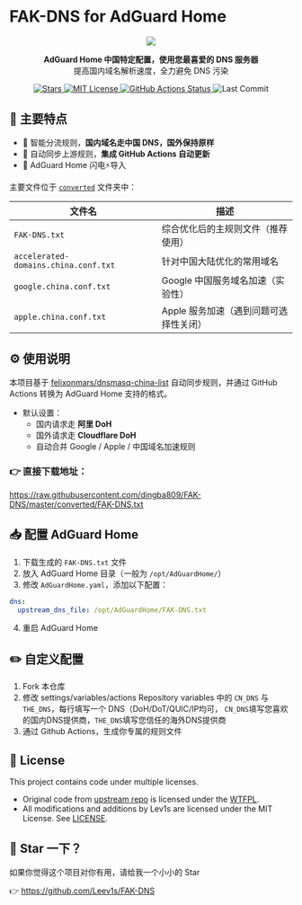 # FAK-DNS for AdGuard Home

<p align="center">
  <img src="https://s2.loli.net/2024/01/04/N4QkHzlaSCIDbrt.jpg">
</p>

<p align="center">
  <b>AdGuard Home 中国特定配置，使用您最喜爱的 DNS 服务器</b><br>
  提高国内域名解析速度，全力避免 DNS 污染
</p>

<p align="center">
  <a href="https://github.com/Leev1s/FAK-DNS/stargazers">
    <img src="https://img.shields.io/github/stars/Leev1s/FAK-DNS?style=social" alt="Stars" />
  </a>
  <a href="https://github.com/Leev1s/FAK-DNS/blob/master/LICENSE">
    <img src="https://img.shields.io/github/license/Leev1s/FAK-DNS?color=blue" alt="MIT License"/>
  </a>
  <a href="https://github.com/Leev1s/FAK-DNS/actions">
    <img src="https://github.com/Leev1s/FAK-DNS/actions/workflows/convert.yml/badge.svg" alt="GitHub Actions Status"/>
  </a>
  <img src="https://img.shields.io/github/last-commit/Leev1s/FAK-DNS" alt="Last Commit" />
</p>

## 📌 主要特点


- 🧠 智能分流规则，**国内域名走中国 DNS，国外保持原样**
- 🔄 自动同步上游规则，**集成 GitHub Actions 自动更新**
- 📄 AdGuard Home 闪电⚡️导入


主要文件位于 [`converted`](./converted) 文件夹中：

| 文件名 | 描述 |
|--------|------|
| `FAK-DNS.txt` | 综合优化后的主规则文件（推荐使用） |
| `accelerated-domains.china.conf.txt` | 针对中国大陆优化的常用域名 |
| `google.china.conf.txt` | Google 中国服务域名加速（实验性） |
| `apple.china.conf.txt` | Apple 服务加速（遇到问题可选择性关闭） |


## ⚙️ 使用说明

本项目基于 [felixonmars/dnsmasq-china-list](https://github.com/felixonmars/dnsmasq-china-list) 自动同步规则，并通过 GitHub Actions 转换为 AdGuard Home 支持的格式。

- 默认设置：
  - 国内请求走 **阿里 DoH**
  - 国外请求走 **Cloudflare DoH**
  - 自动合并 Google / Apple / 中国域名加速规则

### 👉 **直接下载地址：**
<https://raw.githubusercontent.com/dingba809/FAK-DNS/master/converted/FAK-DNS.txt>

## 📥 配置 AdGuard Home

1. 下载生成的 `FAK-DNS.txt` 文件
2. 放入 AdGuard Home 目录（一般为 `/opt/AdGuardHome/`）
3. 修改 `AdGuardHome.yaml`，添加以下配置：

```yaml
dns:
  upstream_dns_file: /opt/AdGuardHome/FAK-DNS.txt
```
4. 重启 AdGuard Home

## ✏️ 自定义配置

1. Fork 本仓库
2. 修改 settings/variables/actions Repository variables 中的 `CN_DNS` 与 `THE_DNS`，每行填写一个 DNS（DoH/DoT/QUIC/IP均可， `CN_DNS`填写您喜欢的国内DNS提供商，`THE_DNS`填写您信任的海外DNS提供商
3. 通过 Github Actions，生成你专属的规则文件

## 🧾 License
This project contains code under multiple licenses.

- Original code from [upstream repo](https://github.com/felixonmars/dnsmasq-china-list) is licensed under the [WTFPL](./LICENSE-WTFPL).
- All modifications and additions by Lev1s are licensed under the MIT License. See [LICENSE](./LICENSE).

## 🌟 Star 一下？
如果你觉得这个项目对你有用，请给我一个小小的 Star

👉 <https://github.com/Leev1s/FAK-DNS>
